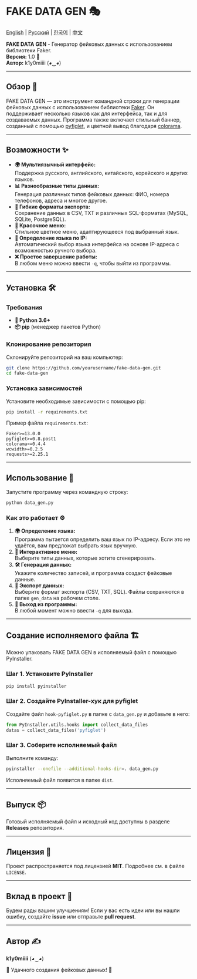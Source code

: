 # FAKE DATA GEN 🎭

[English](README.md) | [Русский](READ_RU.md) | [한국어](READ_KO.md) | [中文](READ_CN.md)

**FAKE DATA GEN** - Генератор фейковых данных с использованием библиотеки Faker.  
**Версия:** 1.0 🚀  
**Автор:** k1y0miiii (◕‿◕)

---

## Обзор 📌

FAKE DATA GEN — это инструмент командной строки для генерации фейковых данных с использованием библиотеки [Faker](https://github.com/joke2k/faker). Он поддерживает несколько языков как для интерфейса, так и для создаваемых данных. Программа также включает стильный баннер, созданный с помощью [pyfiglet](https://github.com/pwaller/pyfiglet), и цветной вывод благодаря [colorama](https://github.com/tartley/colorama).

---

## Возможности ✨

- **🌍 Мультиязычный интерфейс:**  
  Поддержка русского, английского, китайского, корейского и других языков.
- **📊 Разнообразные типы данных:**  
  Генерация различных типов фейковых данных: ФИО, номера телефонов, адреса и многое другое.
- **📂 Гибкие форматы экспорта:**  
  Сохранение данных в CSV, TXT и различных SQL-форматах (MySQL, SQLite, PostgreSQL).
- **🎨 Красочное меню:**  
  Стильное цветное меню, адаптирующееся под выбранный язык.
- **📡 Определение языка по IP:**  
  Автоматический выбор языка интерфейса на основе IP-адреса с возможностью ручного выбора.
- **❌ Простое завершение работы:**  
  В любом меню можно ввести `-q`, чтобы выйти из программы.

---

## Установка 🛠️

### Требования

- **🐍 Python 3.6+**
- **📦 pip** (менеджер пакетов Python)

### Клонирование репозитория

Склонируйте репозиторий на ваш компьютер:

```bash
git clone https://github.com/yourusername/fake-data-gen.git
cd fake-data-gen
```

### Установка зависимостей

Установите необходимые зависимости с помощью pip:

```bash
pip install -r requirements.txt
```

Пример файла `requirements.txt`:

```
Faker>=13.0.0
pyfiglet>=0.8.post1
colorama>=0.4.4
wcwidth>=0.2.5
requests>=2.25.1
```

---

## Использование 🚀

Запустите программу через командную строку:

```bash
python data_gen.py
```

### Как это работает ⚙️

1. **🌍 Определение языка:**  
   Программа пытается определить ваш язык по IP-адресу. Если это не удаётся, вам предложат выбрать язык вручную.
2. **📜 Интерактивное меню:**  
   Выберите типы данных, которые хотите сгенерировать.
3. **🛠️ Генерация данных:**  
   Укажите количество записей, и программа создаст фейковые данные.
4. **💾 Экспорт данных:**  
   Выберите формат экспорта (CSV, TXT, SQL). Файлы сохраняются в папке `gen_data` на рабочем столе.
5. **🚪 Выход из программы:**  
   В любой момент можно ввести `-q` для выхода.

---

## Создание исполняемого файла 🏗️

Можно упаковать FAKE DATA GEN в исполняемый файл с помощью PyInstaller.

### Шаг 1. Установите PyInstaller

```bash
pip install pyinstaller
```

### Шаг 2. Создайте PyInstaller-хук для pyfiglet

Создайте файл `hook-pyfiglet.py` в папке с `data_gen.py` и добавьте в него:

```python
from PyInstaller.utils.hooks import collect_data_files
datas = collect_data_files('pyfiglet')
```

### Шаг 3. Соберите исполняемый файл

Выполните команду:

```bash
pyinstaller --onefile --additional-hooks-dir=. data_gen.py
```

Исполняемый файл появится в папке `dist`.

---

## Выпуск 📦

Готовый исполняемый файл и исходный код доступны в разделе **Releases** репозитория.

---

## Лицензия 📜

Проект распространяется под лицензией **MIT**. Подробнее см. в файле `LICENSE`.

---

## Вклад в проект 🤝

Будем рады вашим улучшениям! Если у вас есть идеи или вы нашли ошибку, создайте **issue** или отправьте **pull request**.

---

## Автор ✍️

**k1y0miiii** (◕‿◕)

🎉 Удачного создания фейковых данных! 🚀
